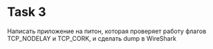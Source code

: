 # Task 3

Написать приложение на питон, которая проверяет работу флагов TCP_NODELAY и TCP_CORK, и сделать dump в WireShark


